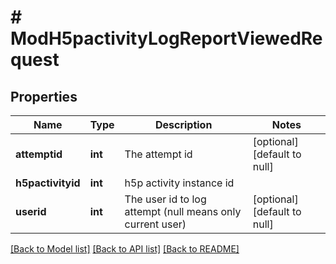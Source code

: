 # # ModH5pactivityLogReportViewedRequest

## Properties

Name | Type | Description | Notes
------------ | ------------- | ------------- | -------------
**attemptid** | **int** | The attempt id | [optional] [default to null]
**h5pactivityid** | **int** | h5p activity instance id |
**userid** | **int** | The user id to log attempt (null means only current user) | [optional] [default to null]

[[Back to Model list]](../../README.md#models) [[Back to API list]](../../README.md#endpoints) [[Back to README]](../../README.md)
